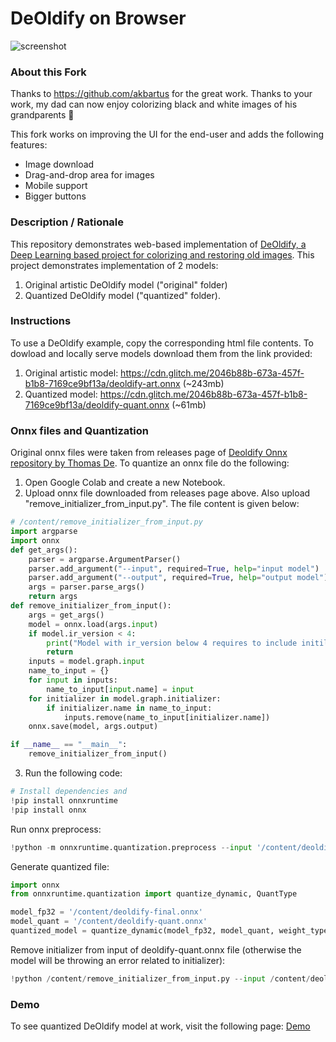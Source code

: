 # DeOldify on Browser

<img src="img/screenshot.jpg" title="screenshot" alt="screenshot" style="text-align: center">


### About this Fork

Thanks to https://github.com/akbartus for the great work. Thanks to your work, my dad can now enjoy colorizing black and white images of his grandparents 🎉

This fork works on improving the UI for the end-user and adds the following features:

- Image download
- Drag-and-drop area for images
- Mobile support
- Bigger buttons

### Description / Rationale
This repository demonstrates web-based implementation of <a href="https://github.com/jantic/DeOldify">DeOldify, a Deep Learning based project for colorizing and restoring old images</a>. This project demonstrates implementation of 2 models:
1. Original artistic DeOldify model ("original" folder)
2. Quantized DeOldify model ("quantized" folder).

### Instructions
To use a DeOldify example, copy the corresponding html file contents. To dowload and locally serve models download them from the link provided:
1. Original artistic model: https://cdn.glitch.me/2046b88b-673a-457f-b1b8-7169ce9bf13a/deoldify-art.onnx (~243mb)
2. Quantized model: https://cdn.glitch.me/2046b88b-673a-457f-b1b8-7169ce9bf13a/deoldify-quant.onnx (~61mb)


### Onnx files and Quantization
Original onnx files were taken from releases page of <a href='https://github.com/instant-high/deoldify-onnx/releases/tag/deoldify-onnx'>Deoldify Onnx repository by Thomas De</a>.
To quantize an onnx file do the following:
1. Open Google Colab and create a new Notebook.
2. Upload onnx file downloaded from releases page above. Also upload "remove_initializer_from_input.py". The file content is given below:
   
```python
# /content/remove_initializer_from_input.py
import argparse
import onnx
def get_args():
    parser = argparse.ArgumentParser()
    parser.add_argument("--input", required=True, help="input model")
    parser.add_argument("--output", required=True, help="output model")
    args = parser.parse_args()
    return args
def remove_initializer_from_input():
    args = get_args()
    model = onnx.load(args.input)
    if model.ir_version < 4:
        print("Model with ir_version below 4 requires to include initilizer in graph input")
        return
    inputs = model.graph.input
    name_to_input = {}
    for input in inputs:
        name_to_input[input.name] = input
    for initializer in model.graph.initializer:
        if initializer.name in name_to_input:
            inputs.remove(name_to_input[initializer.name])
    onnx.save(model, args.output)

if __name__ == "__main__":
    remove_initializer_from_input()
```
 
3. Run the following code:
   
```python
# Install dependencies and 
!pip install onnxruntime
!pip install onnx
```

Run onnx preprocess:

```python
!python -m onnxruntime.quantization.preprocess --input '/content/deoldify.onnx' --output '/content/deoldify-final.onnx'
```

Generate quantized file:

```python
import onnx
from onnxruntime.quantization import quantize_dynamic, QuantType

model_fp32 = '/content/deoldify-final.onnx'
model_quant = '/content/deoldify-quant.onnx'
quantized_model = quantize_dynamic(model_fp32, model_quant, weight_type=QuantType.QUInt8)
```
Remove initializer from input of deoldify-quant.onnx file (otherwise the model will be throwing an error related to initializer):

```python
!python /content/remove_initializer_from_input.py --input /content/deoldify-quant.onnx --output /content/deoldify-quant-clear.onnx
```


### **Demo**
To see quantized DeOldify model at work, visit the following page: [Demo](https://am9zzwy.github.io/deoldify/)
